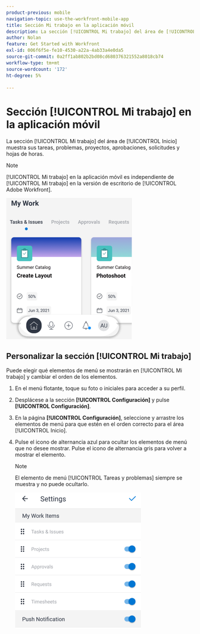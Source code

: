 ```yaml
---
product-previous: mobile
navigation-topic: use-the-workfront-mobile-app
title: Sección Mi trabajo en la aplicación móvil
description: La sección [!UICONTROL Mi trabajo] del área de [!UICONTROL Inicio] muestra sus tareas, problemas, proyectos, aprobaciones, solicitudes y hojas de horas.
author: Nolan
feature: Get Started with Workfront
exl-id: 006f6f5e-fe10-4530-a22a-4ab33a4e0da5
source-git-commit: 0a2ff1ab802b2bd08cd680376321552a8018cb74
workflow-type: tm+mt
source-wordcount: '172'
ht-degree: 5%

---
```


# Sección [!UICONTROL Mi trabajo] en la aplicación móvil

La sección [!UICONTROL Mi trabajo] del área de [!UICONTROL Inicio] muestra sus tareas, problemas, proyectos, aprobaciones, solicitudes y hojas de horas.

>[!NOTE]
>
>[!UICONTROL Mi trabajo] en la aplicación móvil es independiente de [!UICONTROL Mi trabajo] en la versión de escritorio de [!UICONTROL Adobe Workfront].

![Mi trabajo](assets/home-myworksection-338x379.png)

## Personalizar la sección [!UICONTROL Mi trabajo]

Puede elegir qué elementos de menú se mostrarán en [!UICONTROL Mi trabajo] y cambiar el orden de los elementos.

1. En el menú flotante, toque su foto o iniciales para acceder a su perfil.
1. Desplácese a la sección **[!UICONTROL Configuración]** y pulse **[!UICONTROL Configuración]**.
1. En la página **[!UICONTROL Configuración]**, seleccione y arrastre los elementos de menú para que estén en el orden correcto para el área [!UICONTROL Inicio].
1. Pulse el icono de alternancia azul para ocultar los elementos de menú que no desee mostrar. Pulse el icono de alternancia gris para volver a mostrar el elemento.

   >[!NOTE]
   >
   >El elemento de menú [!UICONTROL Tareas y problemas] siempre se muestra y no puede ocultarlo.

   ![Configuración móvil](assets/mobile-settings-338x366.png)
